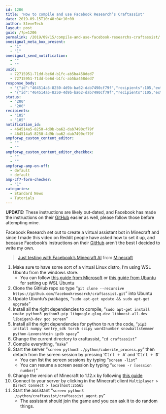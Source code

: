 ```yaml
---
id: 1206
title: 'How to compile and use Facebook Research’s Craftassist'
date: 2019-09-15T10:48:04+10:00
author: SteveTech
layout: post
guid: /?p=1206
permalink: /2019/09/15/compile-and-use-facebook-researchs-craftassist/
onesignal_meta_box_present:
  - "1"
  - "1"
onesignal_send_notification:
  - ""
  - ""
uuid:
  - 72715951-71dd-be6d-b1fc-ab5ba458ded7
  - 72715951-71dd-be6d-b1fc-ab5ba458ded7
response_body:
  - '{"id":"464514a5-8250-4d9b-ba62-dab7490cf79f","recipients":105,"external_id":"72715951-71dd-be6d-b1fc-ab5ba458ded7","warnings":["You must configure iOS notifications in your OneSignal settings if you wish to send messages to iOS users."]}'
  - '{"id":"464514a5-8250-4d9b-ba62-dab7490cf79f","recipients":105,"external_id":"72715951-71dd-be6d-b1fc-ab5ba458ded7","warnings":["You must configure iOS notifications in your OneSignal settings if you wish to send messages to iOS users."]}'
status:
  - "200"
  - "200"
recipients:
  - "105"
  - "105"
notification_id:
  - 464514a5-8250-4d9b-ba62-dab7490cf79f
  - 464514a5-8250-4d9b-ba62-dab7490cf79f
ampforwp_custom_content_editor:
  - ""
  - ""
ampforwp_custom_content_editor_checkbox:
  - ""
  - ""
ampforwp-amp-on-off:
  - default
  - default
amp-cf7-form-checker:
  - "1"
categories:
  - Standard News
  - Tutorials
---
```

**UPDATE:** These instructions are likely out-dated, and Facebook has made the instructions on their [GitHub](https://github.com/facebookresearch/craftassist) easier as well, please follow those before attempting mine.

Facebook Research set out to create a virtual assistant bot in Minecraft and since I made this video on Reddit people have asked how to set it up, and because Facebook’s instructions on their [GitHub](https://github.com/facebookresearch/craftassist) aren’t the best I decided to write my own.

<blockquote class="reddit-card" >
  <p>
    <a href="https://www.reddit.com/r/Minecraft/comments/cy87su/just_testing_with_facebooks_minecraft_ai/?ref_source=embed&ref=share">Just testing with Facebook’s Minecraft AI</a> from <a href="https://www.reddit.com/r/Minecraft/">Minecraft</a>
  </p>
</blockquote>



  1. Make sure to have some sort of a virtual Linux distro, I’m using WSL Ubuntu from the windows store. 
      * You can follow [this guide from Microsoft](https://docs.microsoft.com/en-us/windows/wsl/install-win10) or [this guide from Ubuntu](https://wiki.ubuntu.com/WSL) for setting up WSL Ubuntu
  2. Clone the GitHub repo so type &#8220;`git clone --recursive https://github.com/facebookresearch/craftassist.git`&#8221; into Ubuntu
  3. Update Ubuntu’s packages, &#8220;`sudo apt-get update && sudo apt-get upgrade`&#8220;
  4. Install all the right dependencies to compile, &#8220;`sudo apt-get install cmake python3 python3-pip libgoogle-glog-dev libboost-all-dev libeigen3-dev gcc screen`&#8220;
  5. Install all the right dependencies for python to run the code, &#8220;`pip3 install numpy sentry_sdk torch scipy word2number snowballstemmer python-Levenshtein ipdb spacy`&#8220;
  6. Change the current directory to craftassist, &#8220;`cd craftassist`&#8220;
  7. Compile everything, &#8220;`make`&#8220;
  8. Start the server &#8220;`screen python3 ./python/cuberite_process.py`&#8221; then detach from the screen session by pressing ‘<kbd>Ctrl + A</kbd>‘ and ‘<kbd>Ctrl + D</kbd>‘ 
      * You can list the screen sessions by typing &#8220;`screen -list`&#8220;
      * You can resume a screen session by typing &#8220;`screen -r [session number]`&#8220;
  9. Change the version of Minecraft to 1.12.x by following [this guide](https://help.mojang.com/customer/portal/articles/1475923-changing-game-versions)
 10. Connect to your server by clicking in the Minecraft client `Multiplayer > Direct Connect > localhost:25565`
 11. Start the assistant &#8220;`screen python3 ./python/craftassist/craftassist_agent.py`&#8221; 
      * The assistant should join the game and you can ask it to do random things.